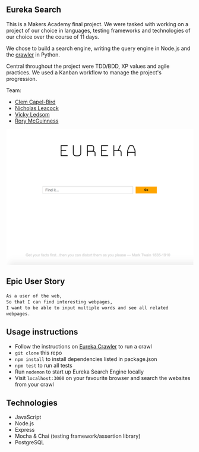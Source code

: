 ## Eureka Search

This is a Makers Academy final project. We were tasked with working on a project of our choice in languages, testing frameworks and technologies of our choice over the course of 11 days.

We chose to build a search engine, writing the query engine in Node.js and the [crawler](https://github.com/rorymcgit/eureka-crawler) in Python.

Central throughout the project were TDD/BDD, XP values and agile practices. We used a Kanban workflow to manage the project's progression.

Team:

- [Clem Capel-Bird](https://github.com/ClemCB)
- [Nicholas Leacock](https://github.com/marudine)
- [Vicky Ledsom](https://github.com/ledleds)
- [Rory McGuinness](https://github.com/rorymcgit)

![](https://github.com/rorymcgit/eureka-search/blob/master/scrngrb.png)

## Epic User Story

```
As a user of the web,
So that I can find interesting webpages,
I want to be able to input multiple words and see all related webpages.
```

## Usage instructions

- Follow the instructions on [Eureka Crawler](https://github.com/rorymcgit/eureka-crawler) to run a crawl
- `git clone` this repo
- `npm install` to install dependencies listed in package.json
- `npm test` to run all tests
- Run `nodemon` to start up Eureka Search Engine locally
- Visit `localhost:3000` on your favourite browser and search the websites from your crawl


## Technologies

- JavaScript
- Node.js
- Express
- Mocha & Chai (testing framework/assertion library)
- PostgreSQL
